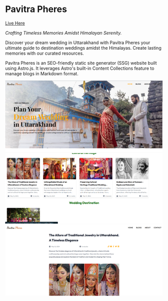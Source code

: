 # **Pavitra Pheres**

[Live Here](https://pavitra-pheres.pages.dev/)

*Crafting Timeless Memories Amidst Himalayan Serenity.*

Discover your dream wedding in Uttarakhand with Pavitra Pheres your ultimate guide to destination weddings amidst the Himalayas. Create lasting memories with our curated resources.

Pavitra Pheres is an SEO-friendly static site generator (SSG) website built using Astro.js. It leverages Astro's built-in Content Collections feature to manage blogs in Markdown format.

![pavitra_pheres_ss1](public/screenshots/ss1.png)
![pavitra_pheres_ss1](public/screenshots/ss3.png)
![pavitra_pheres_ss1](public/screenshots/ss2.png)
